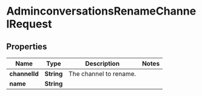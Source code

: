 

# AdminconversationsRenameChannelRequest


## Properties

| Name | Type | Description | Notes |
|------------ | ------------- | ------------- | -------------|
|**channelId** | **String** | The channel to rename. |  |
|**name** | **String** |  |  |



